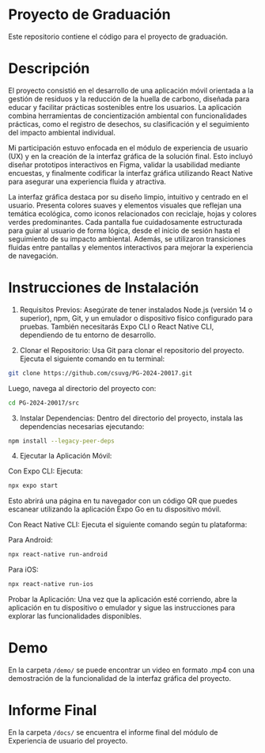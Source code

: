 # Proyecto de Graduación

Este repositorio contiene el código para el proyecto de graduación.

# Descripción

El proyecto consistió en el desarrollo de una aplicación móvil orientada a la gestión de residuos y la reducción de la huella de carbono, diseñada para educar y facilitar prácticas sostenibles entre los usuarios. La aplicación combina herramientas de concientización ambiental con funcionalidades prácticas, como el registro de desechos, su clasificación y el seguimiento del impacto ambiental individual.

Mi participación estuvo enfocada en el módulo de experiencia de usuario (UX) y en la creación de la interfaz gráfica de la solución final. Esto incluyó diseñar prototipos interactivos en Figma, validar la usabilidad mediante encuestas, y finalmente codificar la interfaz gráfica utilizando React Native para asegurar una experiencia fluida y atractiva.

La interfaz gráfica destaca por su diseño limpio, intuitivo y centrado en el usuario. Presenta colores suaves y elementos visuales que reflejan una temática ecológica, como iconos relacionados con reciclaje, hojas y colores verdes predominantes. Cada pantalla fue cuidadosamente estructurada para guiar al usuario de forma lógica, desde el inicio de sesión hasta el seguimiento de su impacto ambiental. Además, se utilizaron transiciones fluidas entre pantallas y elementos interactivos para mejorar la experiencia de navegación.

# Instrucciones de Instalación

1. Requisitos Previos: Asegúrate de tener instalados Node.js (versión 14 o superior), npm, Git, y un emulador o dispositivo físico configurado para pruebas. También necesitarás Expo CLI o React Native CLI, dependiendo de tu entorno de desarrollo.

2. Clonar el Repositorio: Usa Git para clonar el repositorio del proyecto. Ejecuta el siguiente comando en tu terminal:

```bash
git clone https://github.com/csuvg/PG-2024-20017.git
```

Luego, navega al directorio del proyecto con:

```bash
cd PG-2024-20017/src
```

3. Instalar Dependencias: Dentro del directorio del proyecto, instala las dependencias necesarias ejecutando:

```bash
npm install --legacy-peer-deps
```

4. Ejecutar la Aplicación Móvil:

Con Expo CLI: Ejecuta:

```bash
npx expo start
```

Esto abrirá una página en tu navegador con un código QR que puedes escanear utilizando la aplicación Expo Go en tu dispositivo móvil.

Con React Native CLI: Ejecuta el siguiente comando según tu plataforma:

Para Android:
```bash
npx react-native run-android
```

Para iOS:

```bash
npx react-native run-ios
```

Probar la Aplicación: Una vez que la aplicación esté corriendo, abre la aplicación en tu dispositivo o emulador y sigue las instrucciones para explorar las funcionalidades disponibles.

# Demo

En la carpeta `/demo/` se puede encontrar un video en formato .mp4 con una demostración de la funcionalidad de la interfaz gráfica del proyecto.

# Informe Final

En la carpeta `/docs/` se encuentra el informe final del módulo de Experiencia de usuario del proyecto.
